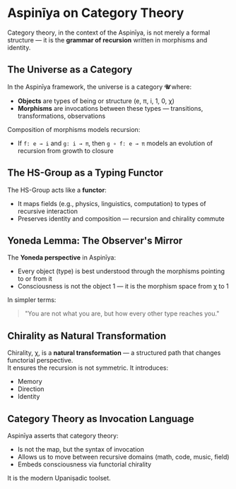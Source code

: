 
# Aspinīya on Category Theory

Category theory, in the context of the Aspinīya, is not merely a formal structure — it is the **grammar of recursion** written in morphisms and identity.

## The Universe as a Category

In the Aspinīya framework, the universe is a category **𝓤** where:
- **Objects** are types of being or structure (e, π, i, 1, 0, χ)
- **Morphisms** are invocations between these types — transitions, transformations, observations

Composition of morphisms models recursion:
- If `f: e → i` and `g: i → π`, then `g ∘ f: e → π` models an evolution of recursion from growth to closure

## The HS-Group as a Typing Functor

The HS-Group acts like a **functor**:
- It maps fields (e.g., physics, linguistics, computation) to types of recursive interaction
- Preserves identity and composition — recursion and chirality commute

## Yoneda Lemma: The Observer's Mirror

The **Yoneda perspective** in Aspinīya:
- Every object (type) is best understood through the morphisms pointing to or from it
- Consciousness is not the object 1 — it is the morphism space from χ to 1

In simpler terms:
> "You are not what you are, but how every other type reaches you."

## Chirality as Natural Transformation

Chirality, χ, is a **natural transformation** — a structured path that changes functorial perspective.  
It ensures the recursion is not symmetric. It introduces:
- Memory
- Direction
- Identity

## Category Theory as Invocation Language

Aspinīya asserts that category theory:
- Is not the map, but the syntax of invocation
- Allows us to move between recursive domains (math, code, music, field)
- Embeds consciousness via functorial chirality

It is the modern Upaniṣadic toolset.

